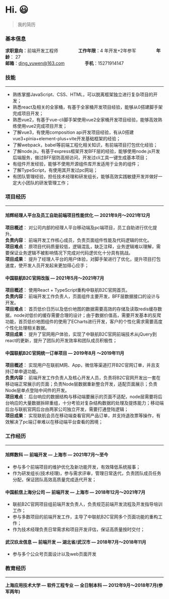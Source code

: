 # Hi. 😃 

> 我的简历

### 基本信息
**求职意向**：前端开发工程师 &emsp;&emsp;&emsp;&emsp; 
**工作年限**：4 年开发+2年参军 &emsp;&emsp;&emsp;&emsp; 
**年龄**： 27<br>
**邮箱**：ding_yuwen@163.com &emsp;&emsp;&emsp;&emsp; 
**手机**：15271914147

### 技能

---

- 熟练掌握JavaScript、CSS、HTML，可以脱离框架独立进行复杂项目的开发；
- 熟悉react及相关的全家桶，有基于全家桶开发项目经验，能够从0搭建脚手架完成项目开发；
- 熟悉vue2，有基于vue-cli脚手架使用vue2全家桶开发项目经验，能够高效熟练使用vue2完成项目开发；
- 了解vue3，有使用composition api开发项目经验，有从0搭建vue3+pinia+element-plus+vite开发基础框架的经验；
- 了解webpack，babel等前端工程化相关知识，有前端项目打包优化经验；
- 了解node.js，有基于express框架开发BFF层的经验，能够使用node.js开发后端服务，做过BFF层防高频访问，开发过cli工具一键生成基本项目；
- 有组件开发经验，能够不使用开源组件库开发适用于业务的组件；
- 了解TypeScript，有使用其开发过pc网站；
- 有团队管理经验，担任技术经理和研发组长，能够高效实践敏捷开发并做好一定大小团队的研发管理工作；


### 项目经历

---

#### 旭辉经理人平台及员工自助前端项目性能优化 — 2021年9月～2021年12月
**项目概述**： 对公司内部的经理人平台移动端及pc端项目，员工自助进行优化提升。<br>
**负责内容**： 前端开发工作核心成员，负责页面组件性能及代码逻辑的优化。<br>
**项目难点**： 原项目代码质量较低，逻辑混乱，缺乏注释，业务逻辑难以理解，需要保证业务逻辑不被影响情况下完成对代码逻优化十分具有挑战。<br>
**项目成果**： 提升了经理人平台的用户体验，对脚手架进行了优化，提升项目打包速度，使开发人员开发起来更加得心应手；

#### 中国联航B2C官网改版 — 2021年5月～2021年7月
**项目概述**： 使用React + TypeScript重构中联航B2C官网首页。<br>
**负责内容**： 前端开发工作负责人，页面组件主要开发，BFF层数据接口的设计与开发。<br>
**项目难点**： 首页低价日历以及低价地图的数据需要高效的存储及读取redis缓存数据，node对低价的缓存需要合理的设计；由于数据价值高，需要开发基本的反爬功能，首页低价地图组件的使用了ECharts进行开发，客户的个性化需求需要高度个性化处理相关数据。<br>
**项目成果**： 提升了官网用户体验，实现了中联航B2C官网前端技术从jQuery到react的更新，提升了团队的开发效率和团队成员积极性；

#### 中国联航B2C官网统一订单项目 — 2019年8月 ～2019年11月
**项目概述**： 实现用户在联航M网、App，微信等渠道打开B2C官网订单，并且支持订单申退功能。<br>
**负责内容**： 前端开发工作负责人及核心开发人员，负责将B2C官网开发出一套在移动端正常展示的页面；负责Node层数据重新整合开发，适配页面展示；负责Node层单点登陆中间件的开发。<br>
**项目难点**： 后台响应的数据结构与移动端要展示的页面不适配，node层需要将后台响应的大量数据拆碎重组，十分考验对复杂结构数据的处理及提炼能力；移动端后台与联航官网后台由两家公司独立开发，需要打通登陆逻辑；<br>
**项目成果**： 实现联航会员在移动端查看官网产品订单，并支持退改票等操作，有效解决了pc端订单难以在移动端平台查看的困境；


### 工作经历

---

#### 旭辉数科 —  前端开发 —  上海市  —  2021年7月～至今
  - 参与多个前端项目的维护优化及新功能开发，有效降低系统报事；
  - 作为研发组长(技术经理)，参与需求评审，管理日常迭代，负责团队成员任务分配，保证团队高效高质量完成迭代开发；

#### 中国航信上海分公司 —  前端开发 —  上海市  —  2018年12月～2021年7月
  - 联航B2C官网项目组前端开发负责人，负责规范前端开发流程及开发指导培训工作；
  - 参与多数项目的前端开发工作，主导了中联航B2C官网多个页面功能的重构工作；
  - 作为技术经理负责日常需求和项目开发评估，保证高质量按时交付；

#### 武汉玖龙信息 —  前端开发 —  湖北省/武汉市  —  2018年7月～2018年11月
  - 参与多个公众号页面设计以及web页面开发

### 教育经历

---

**上海应用技术大学 — 软件工程专业  —  全日制本科 — 2012年9月～2018年7月(参军两年)**





